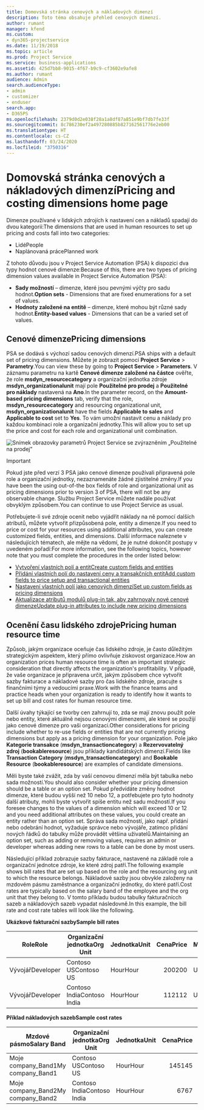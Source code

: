 ```yaml
---
title: Domovská stránka cenových a nákladových dimenzí
description: Toto téma obsahuje přehled cenových dimenzí.
author: rumant
manager: kfend
ms.custom:
- dyn365-projectservice
ms.date: 11/19/2018
ms.topic: article
ms.prod: Project Service
ms.service: business-applications
ms.assetid: 425d7bb8-9015-4f67-b9c9-cf3602e9afe8
ms.author: rumant
audience: Admin
search.audienceType:
- admin
- customizer
- enduser
search.app:
- D365PS
ms.openlocfilehash: 2379d0d2e038f28a1a8df87a851e9bf7db7fe33f
ms.sourcegitcommit: 8c786230ef2a497280885b827162561776e2eb00
ms.translationtype: HT
ms.contentlocale: cs-CZ
ms.lasthandoff: 03/24/2020
ms.locfileid: "3750316"
---
```

# <a name="pricing-and-costing-dimensions-home-page"></a><span data-ttu-id="f401a-103">Domovská stránka cenových a nákladových dimenzí</span><span class="sxs-lookup"><span data-stu-id="f401a-103">Pricing and costing dimensions home page</span></span>

<span data-ttu-id="f401a-104">Dimenze používané v lidských zdrojích k nastavení cen a nákladů spadají do dvou kategorií:</span><span class="sxs-lookup"><span data-stu-id="f401a-104">The dimensions that are used in human resources to set up pricing and costs fall into two categories:</span></span>

- <span data-ttu-id="f401a-105">Lidé</span><span class="sxs-lookup"><span data-stu-id="f401a-105">People</span></span>
- <span data-ttu-id="f401a-106">Naplánovaná práce</span><span class="sxs-lookup"><span data-stu-id="f401a-106">Planned work</span></span>

<span data-ttu-id="f401a-107">Z tohoto důvodu jsou v Project Service Automation (PSA) k dispozici dva typy hodnot cenové dimenze:</span><span class="sxs-lookup"><span data-stu-id="f401a-107">Because of this, there are two types of pricing dimension values available in Project Service Automation (PSA):</span></span> 

- <span data-ttu-id="f401a-108">**Sady možností** – dimenze, které jsou pevnými výčty pro sadu hodnot.</span><span class="sxs-lookup"><span data-stu-id="f401a-108">**Option sets** - Dimensions that are fixed enumerations for a set of values.</span></span>
- <span data-ttu-id="f401a-109">**Hodnoty založené na entitě** – dimenze, které mohou být různé sady hodnot.</span><span class="sxs-lookup"><span data-stu-id="f401a-109">**Entity-based values** - Dimensions that can be a varied set of values.</span></span>

## <a name="pricing-dimensions"></a><span data-ttu-id="f401a-110">Cenové dimenze</span><span class="sxs-lookup"><span data-stu-id="f401a-110">Pricing dimensions</span></span>

<span data-ttu-id="f401a-111">PSA se dodává s výchozí sadou cenových dimenzí.</span><span class="sxs-lookup"><span data-stu-id="f401a-111">PSA ships with a default set of pricing dimensions.</span></span> <span data-ttu-id="f401a-112">Můžete je zobrazit pomocí **Project Service** > **Parametry**.</span><span class="sxs-lookup"><span data-stu-id="f401a-112">You can view these by going to **Project Service** > **Parameters**.</span></span> <span data-ttu-id="f401a-113">V záznamu parametru na kartě **Cenové dimenze založené na částce** ověřte, že role **msdyn_resourcecategory** a organizační jednotka zdroje **msdyn_organizationalunit** mají pole **Použitelné pro prodej** a **Použitelné pro náklady** nastavená na **Ano**.</span><span class="sxs-lookup"><span data-stu-id="f401a-113">In the parameter record, on the **Amount-based pricing dimensions** tab, verify that the role, **msdyn_resourcecategory** and resourcing organizational unit, **msdyn_organizationalunit** have the fields **Applicable to sales** and **Applicable to cost** set to **Yes**.</span></span> <span data-ttu-id="f401a-114">To vám umožní nastavit cenu a náklady pro každou kombinaci role a organizační jednotky.</span><span class="sxs-lookup"><span data-stu-id="f401a-114">This will allow you to set up the price and cost for each role and organizational unit combination.</span></span>

![Snímek obrazovky parametrů Project Service se zvýrazněním „Použitelné na prodej”](media/PS-OOB-parameters.png)

> [!IMPORTANT]
> <span data-ttu-id="f401a-116">Pokud jste před verzí 3 PSA jako cenové dimenze používali připravená pole role a organizační jednotky, nezaznamenáte žádné zjistitelné změny.</span><span class="sxs-lookup"><span data-stu-id="f401a-116">If you have been the using out-of-the box fields of role and organizational unit as pricing dimensions prior to version 3 of PSA, there will not be any observable change.</span></span> <span data-ttu-id="f401a-117">Službu Project Service můžete nadále používat obvyklým způsobem.</span><span class="sxs-lookup"><span data-stu-id="f401a-117">You can continue to use Project Service as usual.</span></span> 

<span data-ttu-id="f401a-118">Potřebujete-li své zdroje ocenit nebo vyjádřit náklady na ně pomocí dalších atributů, můžete vytvořit přizpůsobená pole, entity a dimenze.</span><span class="sxs-lookup"><span data-stu-id="f401a-118">If you need to price or cost for your resources using additional attributes, you can create customized fields, entities, and dimensions.</span></span> <span data-ttu-id="f401a-119">Další informace naleznete v následujících tématech, ale mějte na vědomí, že je nutné dokončit postupy v uvedeném pořadí:</span><span class="sxs-lookup"><span data-stu-id="f401a-119">For more information, see the following topics, however note that you must complete the procedures in the order listed below:</span></span>

- [<span data-ttu-id="f401a-120">Vytvoření vlastních polí a entit</span><span class="sxs-lookup"><span data-stu-id="f401a-120">Create custom fields and entities</span></span>](create-custom-fields-entities.md)
- [<span data-ttu-id="f401a-121">Přidání vlastních polí do nastavení ceny a transakčních entit</span><span class="sxs-lookup"><span data-stu-id="f401a-121">Add custom fields to price setup and transactional entities</span></span>](field-references.md)
- [<span data-ttu-id="f401a-122">Nastavení vlastních polí jako cenových dimenzí</span><span class="sxs-lookup"><span data-stu-id="f401a-122">Set up custom fields as pricing dimensions</span></span>](set-up-pricing-dimensions.md)
- [<span data-ttu-id="f401a-123">Aktualizace atributů modulů plug-in tak, aby zahrnovaly nové cenové dimenze</span><span class="sxs-lookup"><span data-stu-id="f401a-123">Update plug-in attributes to include new pricing dimensions</span></span>](update-plug-in-attributes.md)

## <a name="pricing-human-resource-time"></a><span data-ttu-id="f401a-124">Ocenění času lidského zdroje</span><span class="sxs-lookup"><span data-stu-id="f401a-124">Pricing human resource time</span></span>
<span data-ttu-id="f401a-125">Způsob, jakým organizace oceňuje čas lidského zdroje, je často důležitým strategickým aspektem, který přímo ovlivňuje ziskovost organizace.</span><span class="sxs-lookup"><span data-stu-id="f401a-125">How an organization prices human resource time is often an important strategic consideration that directly affects the organization's profitability.</span></span> <span data-ttu-id="f401a-126">V případě, že vaše organizace je připravena určit, jakým způsobem chce vytvořit sazby fakturace a nákladové sazby pro čas lidského zdroje, pracujte s finančními týmy a vedoucími praxe.</span><span class="sxs-lookup"><span data-stu-id="f401a-126">Work with the finance teams and practice heads when your organization is ready to identify how it wants to set up bill and cost rates for human resource time.</span></span>

<span data-ttu-id="f401a-127">Další úvahy týkající se tvorby cen zahrnují to, zda se mají znovu použít pole nebo entity, které aktuálně nejsou cenovými dimenzemi, ale které se použijí jako cenové dimenze pro vaši organizaci.</span><span class="sxs-lookup"><span data-stu-id="f401a-127">Other considerations for pricing include whether to re-use fields or entities that are not currently pricing dimensions but apply as a pricing dimension for your organization.</span></span> <span data-ttu-id="f401a-128">Pole jako **Kategorie transakce** (**msdyn_transactioncategory**) a **Rezervovatelný zdroj** (**bookableresource**) jsou příklady kandidátských dimenzí.</span><span class="sxs-lookup"><span data-stu-id="f401a-128">Fields like **Transaction Category** (**msdyn_transactioncategory**) and **Bookable Resource** (**bookableresource**) are examples of candidate dimensions.</span></span> 

<span data-ttu-id="f401a-129">Měli byste také zvážit, zda by vaší cenovou dimenzí měla být tabulka nebo sada možností.</span><span class="sxs-lookup"><span data-stu-id="f401a-129">You should also consider whether your pricing dimension should be a table or an option set.</span></span> <span data-ttu-id="f401a-130">Pokud předvídáte změny hodnot dimenze, které budou vyšší než 10 nebo 12, a potřebujete pro tyto hodnoty další atributy, mohli byste vytvořit spíše entitu než sadu možností.</span><span class="sxs-lookup"><span data-stu-id="f401a-130">If you foresee changes to the values of a dimension which will exceed 10 or 12 and you need additional attributes on these values, you could create an entity rather than an option set.</span></span> <span data-ttu-id="f401a-131">Správa sada možností, jako např. přidání nebo odebrání hodnot, vyžaduje správce nebo vývojáře, zatímco přidání nových řádků do tabulky může provádět většina uživatelů.</span><span class="sxs-lookup"><span data-stu-id="f401a-131">Maintaining an option set, such as adding or removing values, requires an admin or developer whereas adding new rows to a table can be done by most users.</span></span>

<span data-ttu-id="f401a-132">Následující příklad zobrazuje sazby fakturace, nastavené na základě role a organizační jednotce zdroje, ke které zdroj patří.</span><span class="sxs-lookup"><span data-stu-id="f401a-132">The following example shows bill rates that are set up based on the role and the resourcing org unit to which the resource belongs.</span></span> <span data-ttu-id="f401a-133">Nákladové sazby jsou obvykle založeny na mzdovém pásmu zaměstnance a organizační jednotky, do které patří.</span><span class="sxs-lookup"><span data-stu-id="f401a-133">Cost rates are typically based on the salary band of the employee and the org unit that they belong to.</span></span> <span data-ttu-id="f401a-134">V tomto příkladu budou tabulky fakturačnícch sazeb a nákladových sazeb vypadat následovně.</span><span class="sxs-lookup"><span data-stu-id="f401a-134">In this example, the bill rate and cost rate tables will look like the following.</span></span>

<span data-ttu-id="f401a-135">**Ukázkové fakturační sazby**</span><span class="sxs-lookup"><span data-stu-id="f401a-135">**Sample bill rates**</span></span>

| <span data-ttu-id="f401a-136">Role</span><span class="sxs-lookup"><span data-stu-id="f401a-136">Role</span></span>        | <span data-ttu-id="f401a-137">Organizační jednotka</span><span class="sxs-lookup"><span data-stu-id="f401a-137">Org Unit</span></span>    |<span data-ttu-id="f401a-138">Jednotka</span><span class="sxs-lookup"><span data-stu-id="f401a-138">Unit</span></span>      |<span data-ttu-id="f401a-139">Cena</span><span class="sxs-lookup"><span data-stu-id="f401a-139">Price</span></span>      |<span data-ttu-id="f401a-140">Měna</span><span class="sxs-lookup"><span data-stu-id="f401a-140">Currency</span></span>  |
| ------------|-------------|----------|----------:|----------|
| <span data-ttu-id="f401a-141">Vývojář</span><span class="sxs-lookup"><span data-stu-id="f401a-141">Developer</span></span>   | <span data-ttu-id="f401a-142">Contoso US</span><span class="sxs-lookup"><span data-stu-id="f401a-142">Contoso US</span></span>  |<span data-ttu-id="f401a-143">Hour</span><span class="sxs-lookup"><span data-stu-id="f401a-143">Hour</span></span> | <span data-ttu-id="f401a-144">200</span><span class="sxs-lookup"><span data-stu-id="f401a-144">200</span></span>|<span data-ttu-id="f401a-145">USD</span><span class="sxs-lookup"><span data-stu-id="f401a-145">USD</span></span>     |
| <span data-ttu-id="f401a-146">Vývojář</span><span class="sxs-lookup"><span data-stu-id="f401a-146">Developer</span></span>   | <span data-ttu-id="f401a-147">Contoso India</span><span class="sxs-lookup"><span data-stu-id="f401a-147">Contoso India</span></span> |<span data-ttu-id="f401a-148">Hour</span><span class="sxs-lookup"><span data-stu-id="f401a-148">Hour</span></span>|   <span data-ttu-id="f401a-149">112</span><span class="sxs-lookup"><span data-stu-id="f401a-149">112</span></span>|<span data-ttu-id="f401a-150">USD</span><span class="sxs-lookup"><span data-stu-id="f401a-150">USD</span></span>     |


<span data-ttu-id="f401a-151">**Příklad nákladových sazeb**</span><span class="sxs-lookup"><span data-stu-id="f401a-151">**Sample cost rates**</span></span>

| <span data-ttu-id="f401a-152">Mzdové pásmo</span><span class="sxs-lookup"><span data-stu-id="f401a-152">Salary Band</span></span>     | <span data-ttu-id="f401a-153">Organizační jednotka</span><span class="sxs-lookup"><span data-stu-id="f401a-153">Org Unit</span></span>    |<span data-ttu-id="f401a-154">Jednotka</span><span class="sxs-lookup"><span data-stu-id="f401a-154">Unit</span></span>      |<span data-ttu-id="f401a-155">Cena</span><span class="sxs-lookup"><span data-stu-id="f401a-155">Price</span></span>      |<span data-ttu-id="f401a-156">Měna</span><span class="sxs-lookup"><span data-stu-id="f401a-156">Currency</span></span>  |
| ----------------|-------------|----------|----------:|----------|
| <span data-ttu-id="f401a-157">Moje company_Band1</span><span class="sxs-lookup"><span data-stu-id="f401a-157">My company_Band1</span></span> | <span data-ttu-id="f401a-158">Contoso US</span><span class="sxs-lookup"><span data-stu-id="f401a-158">Contoso US</span></span>  |<span data-ttu-id="f401a-159">Hour</span><span class="sxs-lookup"><span data-stu-id="f401a-159">Hour</span></span> | <span data-ttu-id="f401a-160">145</span><span class="sxs-lookup"><span data-stu-id="f401a-160">145</span></span>|<span data-ttu-id="f401a-161">USD</span><span class="sxs-lookup"><span data-stu-id="f401a-161">USD</span></span>     |
| <span data-ttu-id="f401a-162">Moje company_Band2</span><span class="sxs-lookup"><span data-stu-id="f401a-162">My company_Band2</span></span> | <span data-ttu-id="f401a-163">Contoso India</span><span class="sxs-lookup"><span data-stu-id="f401a-163">Contoso India</span></span> |<span data-ttu-id="f401a-164">Hour</span><span class="sxs-lookup"><span data-stu-id="f401a-164">Hour</span></span>|   <span data-ttu-id="f401a-165">67</span><span class="sxs-lookup"><span data-stu-id="f401a-165">67</span></span>|<span data-ttu-id="f401a-166">USD</span><span class="sxs-lookup"><span data-stu-id="f401a-166">USD</span></span>     |
